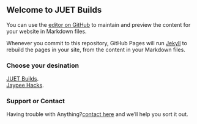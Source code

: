 ## Welcome to JUET Builds

You can use the [editor on GitHub](https://github.com/JUET-Builds/Holder/edit/gh-pages/index.md) to maintain and preview the content for your website in Markdown files.

Whenever you commit to this repository, GitHub Pages will run [Jekyll](https://jekyllrb.com/) to rebuild the pages in your site, from the content in your Markdown files.

### Choose your desination

[JUET Builds](https://the-rebooted-coder.github.io/JUET-Builds/).
<br>
[Jaypee Hacks](https://www.jaypee-hacks.live).

### Support or Contact

Having trouble with Anything?[contact here](mailto:connectwithspandan@gmail.com) and we’ll help you sort it out.
